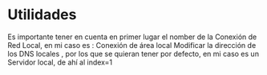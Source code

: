 # Utilidades
Es importante tener en cuenta en primer lugar el nomber de la Conexión de Red Local, en mi caso es : Conexión de área local
Modificar la dirección de los DNS locales , por los que se quieran tener por defecto, en mi caso es un Servidor local, de ahí al index=1
